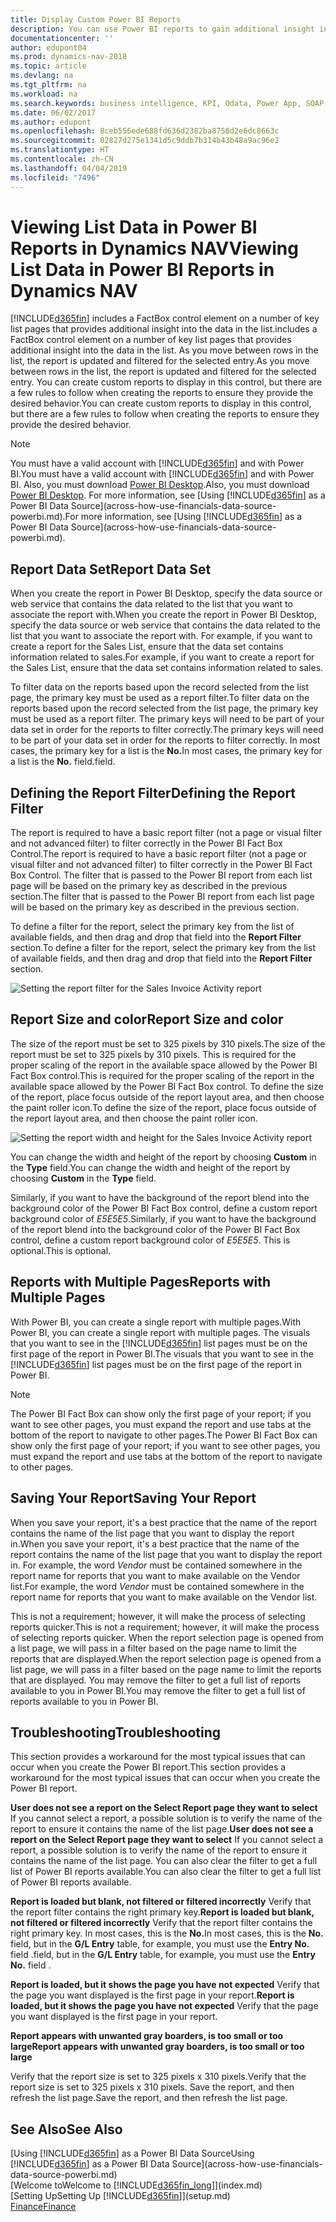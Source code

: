 ```yaml
---
title: Display Custom Power BI Reports
description: You can use Power BI reports to gain additional insight into data in lists in Dynamics NAV.
documentationcenter: ''
author: edupont04
ms.prod: dynamics-nav-2018
ms.topic: article
ms.devlang: na
ms.tgt_pltfrm: na
ms.workload: na
ms.search.keywords: business intelligence, KPI, Odata, Power App, SOAP, analysis
ms.date: 06/02/2017
ms.author: edupont
ms.openlocfilehash: 8ceb556ede688fd636d2382ba8758d2e6dc8663c
ms.sourcegitcommit: 02827d275e1341d5c9ddb7b314b43b48a9ac96e2
ms.translationtype: HT
ms.contentlocale: zh-CN
ms.lasthandoff: 04/04/2019
ms.locfileid: "7496"
---
```

# <a name="viewing-list-data-in-power-bi-reports-in-dynamics-nav"></a><span data-ttu-id="314d0-103">Viewing List Data in Power BI Reports in Dynamics NAV</span><span class="sxs-lookup"><span data-stu-id="314d0-103">Viewing List Data in Power BI Reports in Dynamics NAV</span></span>
[!INCLUDE[d365fin](includes/d365fin_md.md)] <span data-ttu-id="314d0-104">includes a FactBox control element on a number of key list pages that provides additional insight into the data in the list.</span><span class="sxs-lookup"><span data-stu-id="314d0-104">includes a FactBox control element on a number of key list pages that provides additional insight into the data in the list.</span></span> <span data-ttu-id="314d0-105">As you move between rows in the list, the report is updated and filtered for the selected entry.</span><span class="sxs-lookup"><span data-stu-id="314d0-105">As you move between rows in the list, the report is updated and filtered for the selected entry.</span></span> <span data-ttu-id="314d0-106">You can create custom reports to display in this control, but there are a few rules to follow when creating the reports to ensure they provide the desired behavior.</span><span class="sxs-lookup"><span data-stu-id="314d0-106">You can create custom reports to display in this control, but there are a few rules to follow when creating the reports to ensure they provide the desired behavior.</span></span>  

> [!NOTE]  
>   <span data-ttu-id="314d0-107">You must have a valid account with [!INCLUDE[d365fin](includes/d365fin_md.md)] and with Power BI.</span><span class="sxs-lookup"><span data-stu-id="314d0-107">You must have a valid account with [!INCLUDE[d365fin](includes/d365fin_md.md)] and with Power BI.</span></span> <span data-ttu-id="314d0-108">Also, you must download [Power BI Desktop](https://powerbi.microsoft.com/en-us/desktop/).</span><span class="sxs-lookup"><span data-stu-id="314d0-108">Also, you must download [Power BI Desktop](https://powerbi.microsoft.com/en-us/desktop/).</span></span> <span data-ttu-id="314d0-109">For more information, see [Using [!INCLUDE[d365fin](includes/d365fin_md.md)] as a Power BI Data Source](across-how-use-financials-data-source-powerbi.md).</span><span class="sxs-lookup"><span data-stu-id="314d0-109">For more information, see [Using [!INCLUDE[d365fin](includes/d365fin_md.md)] as a Power BI Data Source](across-how-use-financials-data-source-powerbi.md).</span></span>  

## <a name="report-data-set"></a><span data-ttu-id="314d0-110">Report Data Set</span><span class="sxs-lookup"><span data-stu-id="314d0-110">Report Data Set</span></span>
<span data-ttu-id="314d0-111">When you create the report in Power BI Desktop, specify the data source or web service that contains the data related to the list that you want to associate the report with.</span><span class="sxs-lookup"><span data-stu-id="314d0-111">When you create the report in Power BI Desktop, specify the data source or web service that contains the data related to the list that you want to associate the report with.</span></span> <span data-ttu-id="314d0-112">For example, if you want to create a report for the Sales List, ensure that the data set contains information related to sales.</span><span class="sxs-lookup"><span data-stu-id="314d0-112">For example, if you want to create a report for the Sales List, ensure that the data set contains information related to sales.</span></span>  

<span data-ttu-id="314d0-113">To filter data on the reports based upon the record selected from the list page, the primary key must be used as a report filter.</span><span class="sxs-lookup"><span data-stu-id="314d0-113">To filter data on the reports based upon the record selected from the list page, the primary key must be used as a report filter.</span></span> <span data-ttu-id="314d0-114">The primary keys will need to be part of your data set in order for the reports to filter correctly.</span><span class="sxs-lookup"><span data-stu-id="314d0-114">The primary keys will need to be part of your data set in order for the reports to filter correctly.</span></span> <span data-ttu-id="314d0-115">In most cases, the primary key for a list is the **No.**</span><span class="sxs-lookup"><span data-stu-id="314d0-115">In most cases, the primary key for a list is the **No.**</span></span> <span data-ttu-id="314d0-116">field.</span><span class="sxs-lookup"><span data-stu-id="314d0-116">field.</span></span>  

## <a name="defining-the-report-filter"></a><span data-ttu-id="314d0-117">Defining the Report Filter</span><span class="sxs-lookup"><span data-stu-id="314d0-117">Defining the Report Filter</span></span>
<span data-ttu-id="314d0-118">The report is required to have a basic report filter (not a page or visual filter and not advanced filter) to filter correctly in the Power BI Fact Box Control.</span><span class="sxs-lookup"><span data-stu-id="314d0-118">The report is required to have a basic report filter (not a page or visual filter and not advanced filter) to filter correctly in the Power BI Fact Box Control.</span></span> <span data-ttu-id="314d0-119">The filter that is passed to the Power BI report from each list page will be based on the primary key as described in the previous section.</span><span class="sxs-lookup"><span data-stu-id="314d0-119">The filter that is passed to the Power BI report from each list page will be based on the primary key as described in the previous section.</span></span>  

<span data-ttu-id="314d0-120">To define a filter for the report, select the primary key from the list of available fields, and then drag and drop that field into the **Report Filter** section.</span><span class="sxs-lookup"><span data-stu-id="314d0-120">To define a filter for the report, select the primary key from the list of available fields, and then drag and drop that field into the **Report Filter** section.</span></span>  

![Setting the report filter for the Sales Invoice Activity report](./media/across-how-use-powerbi-reports-factbox/financials-powerbi-report-filter.png)

## <a name="report-size-and-color"></a><span data-ttu-id="314d0-122">Report Size and color</span><span class="sxs-lookup"><span data-stu-id="314d0-122">Report Size and color</span></span>
<span data-ttu-id="314d0-123">The size of the report must be set to 325 pixels by 310 pixels.</span><span class="sxs-lookup"><span data-stu-id="314d0-123">The size of the report must be set to 325 pixels by 310 pixels.</span></span> <span data-ttu-id="314d0-124">This is required for the proper scaling of the report in the available space allowed by the Power BI Fact Box control.</span><span class="sxs-lookup"><span data-stu-id="314d0-124">This is required for the proper scaling of the report in the available space allowed by the Power BI Fact Box control.</span></span> <span data-ttu-id="314d0-125">To define the size of the report, place focus outside of the report layout area, and then choose the paint roller icon.</span><span class="sxs-lookup"><span data-stu-id="314d0-125">To define the size of the report, place focus outside of the report layout area, and then choose the paint roller icon.</span></span>

![Setting the report width and height for the Sales Invoice Activity report](./media/across-how-use-powerbi-reports-factbox/financials-powerbi-report-sizing.png)

<span data-ttu-id="314d0-127">You can change the width and height of the report by choosing **Custom** in the **Type** field.</span><span class="sxs-lookup"><span data-stu-id="314d0-127">You can change the width and height of the report by choosing **Custom** in the **Type** field.</span></span>

<span data-ttu-id="314d0-128">Similarly, if you want to have the background of the report blend into the background color of the Power BI Fact Box control, define a custom report background color of *E5E5E5*.</span><span class="sxs-lookup"><span data-stu-id="314d0-128">Similarly, if you want to have the background of the report blend into the background color of the Power BI Fact Box control, define a custom report background color of *E5E5E5*.</span></span> <span data-ttu-id="314d0-129">This is optional.</span><span class="sxs-lookup"><span data-stu-id="314d0-129">This is optional.</span></span>  

## <a name="reports-with-multiple-pages"></a><span data-ttu-id="314d0-130">Reports with Multiple Pages</span><span class="sxs-lookup"><span data-stu-id="314d0-130">Reports with Multiple Pages</span></span>
<span data-ttu-id="314d0-131">With Power BI, you can create a single report with multiple pages.</span><span class="sxs-lookup"><span data-stu-id="314d0-131">With Power BI, you can create a single report with multiple pages.</span></span> <span data-ttu-id="314d0-132">The visuals that you want to see in the [!INCLUDE[d365fin](includes/d365fin_md.md)] list pages must be on the first page of the report in Power BI.</span><span class="sxs-lookup"><span data-stu-id="314d0-132">The visuals that you want to see in the [!INCLUDE[d365fin](includes/d365fin_md.md)] list pages must be on the first page of the report in Power BI.</span></span>  

> [!NOTE]  
>  <span data-ttu-id="314d0-133">The Power BI Fact Box can show only the first page of your report; if you want to see other pages, you must expand the report and use tabs at the bottom of the report to navigate to other pages.</span><span class="sxs-lookup"><span data-stu-id="314d0-133">The Power BI Fact Box can show only the first page of your report; if you want to see other pages, you must expand the report and use tabs at the bottom of the report to navigate to other pages.</span></span>  

## <a name="saving-your-report"></a><span data-ttu-id="314d0-134">Saving Your Report</span><span class="sxs-lookup"><span data-stu-id="314d0-134">Saving Your Report</span></span>

<span data-ttu-id="314d0-135">When you save your report, it's a best practice that the name of the report contains the name of the list page that you want to display the report in.</span><span class="sxs-lookup"><span data-stu-id="314d0-135">When you save your report, it's a best practice that the name of the report contains the name of the list page that you want to display the report in.</span></span> <span data-ttu-id="314d0-136">For example, the word *Vendor* must be contained somewhere in the report name for reports that you want to make available on the Vendor list.</span><span class="sxs-lookup"><span data-stu-id="314d0-136">For example, the word *Vendor* must be contained somewhere in the report name for reports that you want to make available on the Vendor list.</span></span>  

<span data-ttu-id="314d0-137">This is not a requirement; however, it will make the process of selecting reports quicker.</span><span class="sxs-lookup"><span data-stu-id="314d0-137">This is not a requirement; however, it will make the process of selecting reports quicker.</span></span> <span data-ttu-id="314d0-138">When the report selection page is opened from a list page, we will pass in a filter based on the page name to limit the reports that are displayed.</span><span class="sxs-lookup"><span data-stu-id="314d0-138">When the report selection page is opened from a list page, we will pass in a filter based on the page name to limit the reports that are displayed.</span></span>  <span data-ttu-id="314d0-139">You may remove the filter to get a full list of reports available to you in Power BI.</span><span class="sxs-lookup"><span data-stu-id="314d0-139">You may remove the filter to get a full list of reports available to you in Power BI.</span></span>  

## <a name="troubleshooting"></a><span data-ttu-id="314d0-140">Troubleshooting</span><span class="sxs-lookup"><span data-stu-id="314d0-140">Troubleshooting</span></span>
<span data-ttu-id="314d0-141">This section provides a workaround for the most typical issues that can occur when you create the Power BI report.</span><span class="sxs-lookup"><span data-stu-id="314d0-141">This section provides a workaround for the most typical issues that can occur when you create the Power BI report.</span></span>  

<span data-ttu-id="314d0-142">**User does not see a report on the Select Report page they want to select** If you cannot select a report, a possible solution is to verify the name of the report to ensure it contains the name of the list page.</span><span class="sxs-lookup"><span data-stu-id="314d0-142">**User does not see a report on the Select Report page they want to select** If you cannot select a report, a possible solution is to verify the name of the report to ensure it contains the name of the list page.</span></span> <span data-ttu-id="314d0-143">You can also clear the filter to get a full list of Power BI reports available.</span><span class="sxs-lookup"><span data-stu-id="314d0-143">You can also clear the filter to get a full list of Power BI reports available.</span></span>  

<span data-ttu-id="314d0-144">**Report is loaded but blank, not filtered or filtered incorrectly** Verify that the report filter contains the right primary key.</span><span class="sxs-lookup"><span data-stu-id="314d0-144">**Report is loaded but blank, not filtered or filtered incorrectly** Verify that the report filter contains the right primary key.</span></span> <span data-ttu-id="314d0-145">In most cases, this is the **No.**</span><span class="sxs-lookup"><span data-stu-id="314d0-145">In most cases, this is the **No.**</span></span> <span data-ttu-id="314d0-146">field, but in the **G/L Entry** table, for example, you must use the **Entry No.** field  .</span><span class="sxs-lookup"><span data-stu-id="314d0-146">field, but in the **G/L Entry** table, for example, you must use the **Entry No.** field  .</span></span>

<span data-ttu-id="314d0-147">**Report is loaded, but it shows the page you have not expected** Verify that the page you want displayed is the first page in your report.</span><span class="sxs-lookup"><span data-stu-id="314d0-147">**Report is loaded, but it shows the page you have not expected** Verify that the page you want displayed is the first page in your report.</span></span>  

**<span data-ttu-id="314d0-148">Report appears with unwanted gray boarders, is too small or too large</span><span class="sxs-lookup"><span data-stu-id="314d0-148">Report appears with unwanted gray boarders, is too small or too large</span></span>**

<span data-ttu-id="314d0-149">Verify that the report size is set to 325 pixels x 310 pixels.</span><span class="sxs-lookup"><span data-stu-id="314d0-149">Verify that the report size is set to 325 pixels x 310 pixels.</span></span> <span data-ttu-id="314d0-150">Save the report, and then refresh the list page.</span><span class="sxs-lookup"><span data-stu-id="314d0-150">Save the report, and then refresh the list page.</span></span>  

## <a name="see-also"></a><span data-ttu-id="314d0-151">See Also</span><span class="sxs-lookup"><span data-stu-id="314d0-151">See Also</span></span>
[<span data-ttu-id="314d0-152">Using [!INCLUDE[d365fin](includes/d365fin_md.md)] as a Power BI Data Source</span><span class="sxs-lookup"><span data-stu-id="314d0-152">Using [!INCLUDE[d365fin](includes/d365fin_md.md)] as a Power BI Data Source</span></span>](across-how-use-financials-data-source-powerbi.md)  
[<span data-ttu-id="314d0-153">Welcome to</span><span class="sxs-lookup"><span data-stu-id="314d0-153">Welcome to</span></span> [!INCLUDE[d365fin_long](includes/d365fin_long_md.md)]](index.md)    
[<span data-ttu-id="314d0-154">Setting Up</span><span class="sxs-lookup"><span data-stu-id="314d0-154">Setting Up</span></span> [!INCLUDE[d365fin](includes/d365fin_md.md)]](setup.md)    
[<span data-ttu-id="314d0-155">Finance</span><span class="sxs-lookup"><span data-stu-id="314d0-155">Finance</span></span>](finance.md)  
